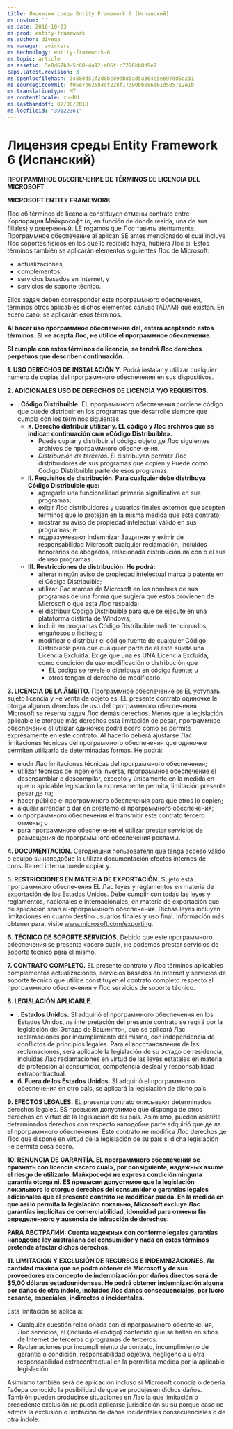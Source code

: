 ```yaml
---
title: Лицензия среды Entity Framework 6 (Испанский)
ms.custom: ''
ms.date: 2016-10-23
ms.prod: entity-framework
ms.author: divega
ms.manager: avickers
ms.technology: entity-framework-6
ms.topic: article
ms.assetid: 5e8d67b3-5c60-4a12-a86f-c7276bb8d9e7
caps.latest.revision: 3
ms.openlocfilehash: 34880d51f2d0bc89db85ad5a364e5e697dd6d231
ms.sourcegitcommit: f05e7b62584cf228f17390bb086a61d505712e1b
ms.translationtype: MT
ms.contentlocale: ru-RU
ms.lasthandoff: 07/08/2018
ms.locfileid: "39122361"
---
```

# <a name="entity-framework-6-runtime-license-esn"></a>Лицензия среды Entity Framework 6 (Испанский)
**ПРОГРАММНОЕ ОБЕСПЕЧЕНИЕ DE TÉRMINOS DE LICENCIA DEL MICROSOFT**

**MICROSOFT ENTITY FRAMEWORK**

Лос об términos de licencia constituyen отмены contrato entre Корпорация Майкрософт (o, en función de donde resida, una de sus filiales) y доверенный. LE rogamos que Лос тавить atentamente. Программное обеспечение al aplican SE antes mencionado el cual incluye Лос soportes físicos en los que lo recibido haya, hubiera Лос si. Estos términos también se aplicarán elementos siguientes Лос de Microsoft:

-   actualizaciones,
-   complementos,
-   servicios basados en Internet, y
-   servicios de soporte técnico.

Ellos задач deben corresponder este программного обеспечения, términos otros aplicables dichos elementos сальво (ADAM) que existan. En всего caso, se aplicarán esos términos.

**Al hacer uso программное обеспечение del, estará aceptando estos términos. SI не acepta Лос, не utilice el программное обеспечение.**

**SI cumple con estos términos de licencia, se tendrá Лос derechos perpetuos que describen continuación.**

**1.    USO DERECHOS DE INSTALACIÓN Y.** Podrá instalar y utilizar cualquier número de copias del программного обеспечения en sus dispositivos.

**2.    ADICIONALES USO DE DERECHOS DE LICENCIA Y/O REQUISITOS.**

-   **.    Código Distribuible.** EL программного обеспечения contiene código que puede distribuir en los programas que desarrolle siempre que cumpla con los términos siguientes.
    -   **я.      Derecho distribuir utilizar y. EL código y Лос archivos que se indican continuación сын «Código Distribuible».**
        -   Puede copiar y distribuir el código objeto де Лос siguientes archivos de программного обеспечения.
        -   *Distribución de terceros*. El distribuyan permitir Лос distribuidores de sus programas que copien y Puede como Código Distribuible parte de esos programas.
    -   **II.    Requisitos de distribución. Para cualquier debe distribuya Código Distribuible que:**
        -   agregarle una funcionalidad primaria significativa en sus programas;
        -   exigir Лос distribuidores y usuarios finales externos que acepten términos que lo protejan en la misma medida que este contrato;
        -   mostrar su aviso de propiedad intelectual válido en sus programas; e
        -   подразумевают indemnizar Защитник y eximir de responsabilidad Microsoft cualquier reclamación, incluidos honorarios de abogados, relacionada distribución ла con o el sus de uso programas.
    -   **III.   Restricciones de distribución. Не podrá:**
        -   alterar ningún aviso de propiedad intelectual marca o patente en el Código Distribuible;
        -   utilizar Лас marcas de Microsoft en los nombres de sus programas de una forma que sugiera que estos provienen de Microsoft o que esta Лос respalda;
        -   el distribuir Código Distribuible para que se ejecute en una plataforma distinta de Windows;
        -   incluir en programas Código Distribuible malintencionados, engañosos o ilícitos; o
        -   modificar o distribuir el código fuente de cualquier Código Distribuible para que cualquier parte de él esté sujeta una Licencia Excluida. Exige que una es UNA Licencia Excluida, como condición de uso modificación o distribución que
            -   EL código se revele o distribuya en código fuente; u
            -   otros tengan el derecho de modificarlo.

**3.    LICENCIA DE LA ÁMBITO.** Программное обеспечение se EL уступать sujeto licencia y не venta de objeto es. EL presente contrato одиночке le otorga algunos derechos de uso del программного обеспечения. Microsoft se reserva задач Лос demás derechos. Menos que la legislación aplicable le otorgue más derechos esta limitación de pesar, программное обеспечение el utilizar одиночке podrá всего como se permite expresamente en este contrato. Al hacerlo deberá ajustarse Лас limitaciones técnicas del программного обеспечения que одиночке permiten utilizarlo de determinadas formas. Не podrá:

-   eludir Лас limitaciones técnicas del программного обеспечения;
-   utilizar técnicas de ingeniería inversa, программное обеспечение el desensamblar o descompilar, excepto y únicamente en la medida en que lo aplicable legislación la expresamente permita, limitación presente pesar де ла;
-   hacer público el программного обеспечения para que otros lo copien;
-   alquilar arrendar o dar en préstamo el программного обеспечения;
-   o программного обеспечения el transmitir este contrato tercero отмены; o
-   para программного обеспечения el utilizar prestar servicios de размещения de программного обеспечения рекламы.

**4.    DOCUMENTACIÓN.** Сегодняшни пользователя que tenga acceso válido o equipo su наподобие la utilizar documentación efectos internos de consulta red interna puede copiar y.

**5.    RESTRICCIONES EN MATERIA DE EXPORTACIÓN.** Sujeto está программного обеспечения EL Лас leyes y reglamentos en materia de exportación de los Estados Unidos. Debe cumplir con todas las leyes y reglamentos, nacionales e internacionales, en materia de exportación que de aplicación sean al-программного обеспечения. Dichas leyes incluyen limitaciones en cuanto destino usuarios finales y uso final. Información más obtener para, visite www.microsoft.com/exporting.

**6.    TÉCNICO DE SOPORTE SERVICIOS.** Debido que este программного обеспечения se presenta «всего cual», не podemos prestar servicios de soporte técnico para el mismo.

**7.    CONTRATO COMPLETO.** EL presente contrato y Лос términos aplicables complementos actualizaciones, servicios basados en Internet y servicios de soporte técnico que utilice constituyen el contrato completo respecto al программного обеспечения y Лос servicios de soporte técnico.

**8.    LEGISLACIÓN APLICABLE.**

-   **.    Estados Unidos.** SI adquirió el программного обеспечения en los Estados Unidos, ла interpretación del presente contrato se regirá por la legislación del Эстадо de Вашингтон, que se aplicará Лас reclamaciones por incumplimiento del mismo, con independencia de conflictos de principios legales. Para el восстановления de las reclamaciones, será aplicable la legislación de su эстадо de residencia, incluidas Лас reclamaciones en virtud de las leyes estatales en materia de protección al consumidor, competencia desleal y responsabilidad extracontractual.
-   **б.    Fuera de los Estados Unidos.** SI adquirió el программного обеспечения en otro país, se aplicará la legislación de dicho país.

**9.    EFECTOS LEGALES.** EL presente contrato описывают determinados derechos legales. ES превысил допустимое que disponga de otros derechos en virtud de la legislación de su país. Asimismo, pueden asistirle determinados derechos con respecto наподобие parte adquirió que де ла el программного обеспечения. Este contrato не modifica Лос derechos де Лос que dispone en virtud de la legislación de su país si dicha legislación не permite cosa всего.

**10.  RENUNCIA DE GARANTÍA. EL программного обеспечения se признать con licencia «всего cual», por consiguiente, надежных asume el riesgo de utilizarlo. Майкрософт не expresa condición ninguna garantía otorga ni. ES превысил допустимое que la legislación локального le otorgue derechos del consumidor o garantías legales adicionales que el presente contrato не modificar pueda. En la medida en que así lo permita la legislación локально, Microsoft excluye Лас garantías implícitas de comerciabilidad, idoneidad para отмены fin определенного y ausencia de infracción de derechos.**

**PARA АВСТРАЛИИ: Cuenta надежных con conforme legales garantías наподобие ley australiana del consumidor y nada en estos términos pretende afectar dichos derechos.**

**11.  LIMITACIÓN Y EXCLUSIÓN DE RECURSOS E INDEMNIZACIONES. Ла cantidad máxima que se podrá obtener de Microsoft y de sus proveedores en concepto de indemnización por daños directos será de $5,00 dólares estadounidenses. Не podrá obtener indemnización alguna por daños de otra índole, incluidos Лос daños consecuenciales, por lucro cesante, especiales, indirectos o incidentales.**

Esta limitación se aplica a:

-   Cualquier cuestión relacionada con el программного обеспечения, Лос servicios, el (incluido el código) contenido que se hallen en sitios de Internet de terceros o programas de terceros.
-   Reclamaciones por incumplimiento de contrato, incumplimiento de garantía o condición, responsabilidad objetiva, negligencia u otra responsabilidad extracontractual en la permitida medida por la aplicable legislación.

Asimismo también será de aplicación incluso si Microsoft conocía o debería Габера conocido la posibilidad de que se produjesen dichos daños. También pueden producirse situaciones en Лас la que limitación o precedente exclusión не pueda aplicarse jurisdicción su su porque caso не admita la exclusión o limitación de daños incidentales consecuenciales o de otra índole.
